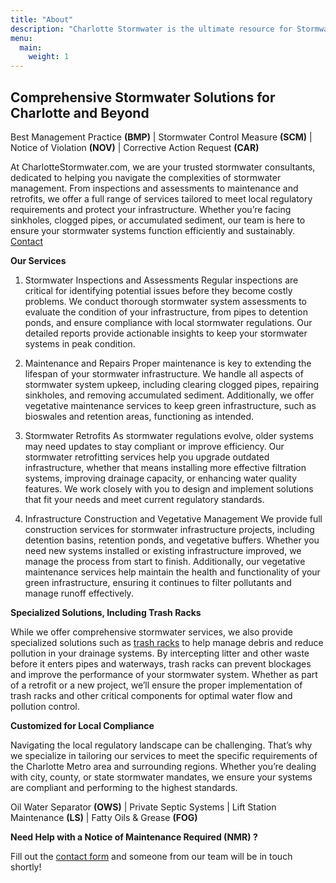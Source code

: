```yaml
---
title: "About"
description: "Charlotte Stormwater is the ultimate resource for Stormwater compliance in Mecklenburg County and the surrounding areas. We have the experience necessary to keep your property compliant in today's regulatory environment."
menu:
  main:
    weight: 1
---
```


## Comprehensive Stormwater Solutions for Charlotte and Beyond
Best Management Practice **(BMP)** | Stormwater Control Measure **(SCM)** | Notice of Violation **(NOV)** | Corrective Action Request **(CAR)**

At CharlotteStormwater.com, we are your trusted stormwater consultants, dedicated to helping you navigate the complexities of stormwater management. From inspections and assessments to maintenance and retrofits, we offer a full range of services tailored to meet local regulatory requirements and protect your infrastructure. Whether you’re facing sinkholes, clogged pipes, or accumulated sediment, our team is here to ensure your stormwater systems function efficiently and sustainably. [Contact](/contact/)

**Our Services**

1. Stormwater Inspections and Assessments
Regular inspections are critical for identifying potential issues before they become costly problems. We conduct thorough stormwater system assessments to evaluate the condition of your infrastructure, from pipes to detention ponds, and ensure compliance with local stormwater regulations. Our detailed reports provide actionable insights to keep your stormwater systems in peak condition.

2. Maintenance and Repairs
Proper maintenance is key to extending the lifespan of your stormwater infrastructure. We handle all aspects of stormwater system upkeep, including clearing clogged pipes, repairing sinkholes, and removing accumulated sediment. Additionally, we offer vegetative maintenance services to keep green infrastructure, such as bioswales and retention areas, functioning as intended.

3. Stormwater Retrofits
As stormwater regulations evolve, older systems may need updates to stay compliant or improve efficiency. Our stormwater retrofitting services help you upgrade outdated infrastructure, whether that means installing more effective filtration systems, improving drainage capacity, or enhancing water quality features. We work closely with you to design and implement solutions that fit your needs and meet current regulatory standards.

4. Infrastructure Construction and Vegetative Management
We provide full construction services for stormwater infrastructure projects, including detention basins, retention ponds, and vegetative buffers. Whether you need new systems installed or existing infrastructure improved, we manage the process from start to finish. Additionally, our vegetative maintenance services help maintain the health and functionality of your green infrastructure, ensuring it continues to filter pollutants and manage runoff effectively.

**Specialized Solutions, Including Trash Racks**

While we offer comprehensive stormwater services, we also provide specialized solutions such as [trash racks](/trash-racks/) to help manage debris and reduce pollution in your drainage systems. By intercepting litter and other waste before it enters pipes and waterways, trash racks can prevent blockages and improve the performance of your stormwater system. Whether as part of a retrofit or a new project, we’ll ensure the proper implementation of trash racks and other critical components for optimal water flow and pollution control.

**Customized for Local Compliance**

Navigating the local regulatory landscape can be challenging. That’s why we specialize in tailoring our services to meet the specific requirements of the Charlotte Metro area and surrounding regions. Whether you’re dealing with city, county, or state stormwater mandates, we ensure your systems are compliant and performing to the highest standards.



Oil Water Separator **(OWS)** | Private Septic Systems | Lift Station Maintenance **(LS)** | Fatty Oils & Grease **(FOG)** 

**Need Help with a Notice of Maintenance Required (NMR) ?**

Fill out the [contact form](/contact-us/) and someone from our team will be in touch shortly!